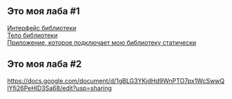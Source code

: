 ## Это моя лаба #1  
[Интерфейс библиотеки](src/main/Array1D.h)  
[Тело библиотеки](src/main/Array1D.cpp)  
[Приложение, которое подключает мою библиотеку статически](src/test/main.cpp)  

## Это моя лаба #2  
https://docs.google.com/document/d/1gBLG3YKjdHd9WnPTO7px1WcSwwQlYfi26PeHlD3Sa68/edit?usp=sharing
